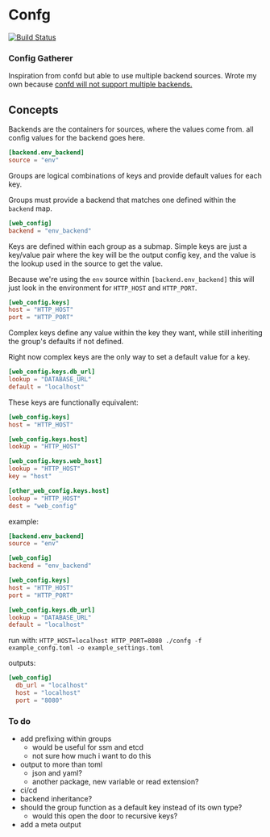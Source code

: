 # Confg

[![Build Status](https://travis-ci.org/kryptn/confg.svg?branch=master)](https://travis-ci.org/kryptn/confg)

### Config Gatherer

Inspiration from confd but able to use multiple backend sources. Wrote
my own because [confd will not support multiple backends.][1]

## Concepts

Backends are the containers for sources, where the values come from. all
config values for the backend goes here.

```toml
[backend.env_backend]
source = "env"
```

Groups are logical combinations of keys and provide default values for
each key.

Groups must provide a backend that matches one defined within the
`backend` map.

```toml
[web_config]
backend = "env_backend"
```


Keys are defined within each group as a submap. Simple keys are just a
key/value pair where the key will be the output config key, and the
value is the lookup used in the source to get the value.

Because we're using the `env` source within `[backend.env_backend]` this
will just look in the environment for `HTTP_HOST` and `HTTP_PORT`.


```toml
[web_config.keys]
host = "HTTP_HOST"
port = "HTTP_PORT"
```

Complex keys define any value within the key they want, while still
inheriting the group's defaults if not defined.

Right now complex keys are the only way to set a default value for a
key.

```toml
[web_config.keys.db_url]
lookup = "DATABASE_URL"
default = "localhost"
```


These keys are functionally equivalent:

```toml
[web_config.keys]
host = "HTTP_HOST"

[web_config.keys.host]
lookup = "HTTP_HOST"

[web_config.keys.web_host]
lookup = "HTTP_HOST"
key = "host"

[other_web_config.keys.host]
lookup = "HTTP_HOST"
dest = "web_config"
```

example:

```toml
[backend.env_backend]
source = "env"

[web_config]
backend = "env_backend"

[web_config.keys]
host = "HTTP_HOST"
port = "HTTP_PORT"

[web_config.keys.db_url]
lookup = "DATABASE_URL"
default = "localhost"
```

run with: `HTTP_HOST=localhost HTTP_PORT=8080 ./confg -f example_confg.toml -o example_settings.toml`

outputs:

```toml
[web_config]
  db_url = "localhost"
  host = "localhost"
  port = "8080"
```


### To do

- add prefixing within groups
  - would be useful for ssm and etcd
  - not sure how much i want to do this
- output to more than toml
  - json and yaml?
  - another package, new variable or read extension?
- ci/cd
- backend inheritance?
- should the group function as a default key instead of its own type?
  - would this open the door to recursive keys?
- add a meta output


[1]: https://github.com/kelseyhightower/confd/issues/414#issuecomment-232388171